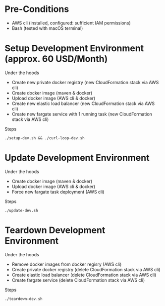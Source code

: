 # Pre-Conditions

- AWS cli (installed, configured: sufficient IAM permissions)
- Bash (tested with macOS terminal)

# Setup Development Environment (approx. 60 USD/Month)

Under the hoods

- Create new private docker registry (new CloudFormation stack via AWS cli)
- Create docker image (maven & docker)
- Upload docker image (AWS cli & docker)
- Create new elastic load balancer (new CloudFormation stack via AWS cli)
- Create new fargate service with 1 running task (new CloudFormation stack via AWS cli)

Steps

    ./setup-dev.sh && ./curl-loop-dev.sh

# Update Development Environment

Under the hoods

- Create docker image (maven & docker)
- Upload docker image (AWS cli & docker)
- Force new fargate task deployment (AWS cli)

Steps

    ./update-dev.sh

# Teardown Development Environment

Under the hoods

- Remove docker images from docker regisry (AWS cli)
- Create private docker registry (delete CloudFormation stack via AWS cli)
- Create elastic load balancer (delete CloudFormation stack via AWS cli)
- Create fargate service (delete CloudFormation stack via AWS cli)

Steps

    ./teardown-dev.sh
